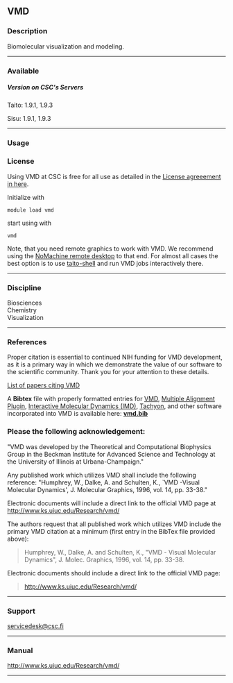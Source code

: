 ## VMD

### Description

Biomolecular visualization and modeling.

------------------------------------------------------------------------

### Available

##### Version on CSC's Servers

Taito: 1.9.1, 1.9.3

Sisu: 1.9.1, 1.9.3

------------------------------------------------------------------------

### Usage

### License

Using VMD at CSC is free for all use as detailed in the [License
agreeement in here].

Initialize with

`module load vmd`

start using with

`vmd`

Note, that you need remote graphics to work with VMD. We recommend using
the [NoMachine remote desktop] to that end. For almost all cases the
best option is to use [taito-shell] and run VMD jobs interactively
there.

------------------------------------------------------------------------

### Discipline

Biosciences  
Chemistry  
Visualization  

------------------------------------------------------------------------

### References

Proper citation is essential to continued NIH funding for VMD
development, as it is a primary way in which we demonstrate the value of
our software to the scientific community. Thank you for your attention
to these details.

[List of papers citing VMD]

A **Bibtex** file with properly formatted entries for [VMD], [Multiple
Alignment Plugin], [Interactive Molecular Dynamics (IMD)], [Tachyon],
and other software incorporated into VMD is available
here: **[vmd.bib]**

### Please the following acknowledgement:

"VMD was developed by the Theoretical and Computational Biophysics Group
in the Beckman Institute for Advanced Science and Technology at the
University of Illinois at Urbana-Champaign."

Any published work which utilizes VMD shall include the following
reference: "Humphrey, W., Dalke, A. and Schulten, K., \`VMD -Visual
Molecular Dynamics', J. Molecular Graphics, 1996, vol. 14, pp. 33-38."

Electronic documents will include a direct link to the official VMD page
at <http://www.ks.uiuc.edu/Research/vmd/>

The authors request that all published work which utilizes VMD include
the primary VMD citation at a minimum (first entry in the BibTex file
provided above):

> Humphrey, W., Dalke, A. and Schulten, K., "VMD - Visual Molecular
> Dynamics", J. Molec. Graphics, 1996, vol. 14, pp. 33-38.

Electronic documents should include a direct link to the official VMD
page:

> <http://www.ks.uiuc.edu/Research/vmd/>

------------------------------------------------------------------------

### Support

servicedesk@csc.fi

------------------------------------------------------------------------

### Manual

<http://www.ks.uiuc.edu/Research/vmd/>

------------------------------------------------------------------------

  [License agreeement in here]: https://www.ks.uiuc.edu/Research/vmd/current/LICENSE.html
  [NoMachine remote desktop]: https://research.csc.fi/-/nomachine
  [taito-shell]: https://research.csc.fi/taito-shell-user-guide
  [List of papers citing VMD]: http://www.ks.uiuc.edu/Research/vmd/allversions/citations/
  [VMD]: http://www.ks.uiuc.edu/Research/vmd/
  [Multiple Alignment Plugin]: http://www.ks.uiuc.edu/Research/vmd/plugins/multiseq
  [Interactive Molecular Dynamics (IMD)]: http://www.ks.uiuc.edu/Research/vmd/imd/
  [Tachyon]: http://www.photonlimited.com/%7Ejohns/tachyon/
  [vmd.bib]: http://www.ks.uiuc.edu/Research/vmd/allversions/vmd.bib
